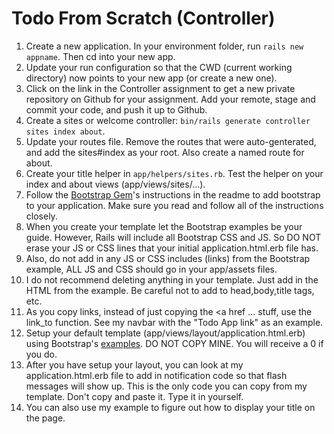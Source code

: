 # Todo From Scratch (Controller)

1. Create a new application. In your environment folder, run `rails new appname`. Then cd into your new app.
2. Update your run configuration so that the CWD (current working directory) now points to your new app (or create a new one).
2. Click on the link in the Controller assignment to get a new private repository on Github for your assignment. Add your remote, stage and commit your code, and push it up to Github.
3. Create a sites or welcome controller: `bin/rails generate controller sites index about`.
4. Update your routes file. Remove the routes that were auto-genterated, and add the sites#index as your root. Also create a named route for about.
5. Create your title helper in `app/helpers/sites.rb`. Test the helper on your index and about views (app/views/sites/...).
5. Follow the [Bootstrap Gem](https://github.com/twbs/bootstrap-rubygem)'s instructions in the readme to add bootstrap to your application. Make sure you read and follow all of the instructions closely.
  1. When you create your template let the Bootstrap examples be your guide. However, Rails will include all Bootstrap CSS and JS. So DO NOT erase your JS or CSS lines that your initial application.html.erb file has. 
  2. Also, do not add in any JS or CSS includes (links) from the Bootstrap example, ALL JS and CSS should go in your app/assets files.
  3. I do not recommend deleting anything in your template. Just add in the HTML from the example. Be careful not to add to head,body,title tags, etc.
  4. As you copy links, instead of just copying the <a href ... stuff, use the link_to function. See my navbar with the "Todo App link" as an example.
6. Setup your default template (app/views/layout/application.html.erb) using Bootstrap's [examples](http://getbootstrap.com/docs/4.0/examples/). DO NOT COPY MINE. You will receive a 0 if you do.
7. After you have setup your layout, you can look at my application.html.erb file to add in notification code so that flash messages will show up. This is the only code you can copy from my template. Don't copy and paste it. Type it in yourself.
8. You can also use my example to figure out how to display your title on the page.
